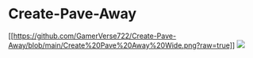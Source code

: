 # Create-Pave-Away
[[https://github.com/GamerVerse722/Create-Pave-Away/blob/main/Create%20Pave%20Away%20Wide.png?raw=true]]
[![](https://dcbadge.vercel.app/api/server/AjE6VMmRJ4)](https://discord.gg/AjE6VMmRJ4)
